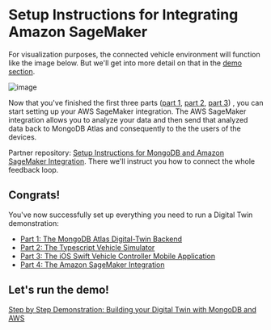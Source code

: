 # Setup Instructions for Integrating Amazon SageMaker

For visualization purposes, the connected vehicle environment will function like the image below. But we'll get into more detail on that in the [demo section](https://github.com/mongodb-industry-solutions/Digital-Twins-With-AWS/blob/main/Demo_Instructions.md). 

![image](https://github.com/mongodb-industry-solutions/Digital-Twins-With-AWS/blob/main/media/EndToEnd.png) 

Now that you've finished the first three parts ([part 1](https://github.com/mongodb-industry-solutions/Digital-Twins-With-AWS/tree/main/atlas-backend), [part 2](https://github.com/mongodb-industry-solutions/Digital-Twins-With-AWS/tree/main/device-ts), [part 3](https://github.com/mongodb-industry-solutions/Digital-Twins-With-AWS/tree/main/mobile-swift)) , you can start setting up your AWS SageMaker integration. The AWS SageMaker integration allows you to analyze your data and then send that analyzed data back to MongoDB Atlas and consequently to the the users of the devices. 

Partner repository: [Setup Instructions for MongoDB and Amazon SageMaker Integration](https://github.com/mongodb-partners/Vehicle-Digital-Twin-Solution). There we'll instruct you how to connect the whole feedback loop. 

## Congrats!
You've now successfully set up everything you need to run a Digital Twin demonstration:  
  * [Part 1: The MongoDB Atlas Digital-Twin Backend](https://github.com/mongodb-industry-solutions/Digital-Twins-With-AWS/tree/main/atlas-backend) 
  * [Part 2: The Typescript Vehicle Simulator](https://github.com/mongodb-industry-solutions/Digital-Twins-With-AWS/tree/main/vehicle-ts) 
  * [Part 3: The iOS Swift Vehicle Controller Mobile Application](https://github.com/mongodb-industry-solutions/Digital-Twins-With-AWS/tree/main/mobile-swift)
  * [Part 4: The Amazon SageMaker Integration](https://github.com/mongodb-partners/Vehicle-Digital-Twin-Solution)

## Let's run the demo! 
[Step by Step Demonstration: Building your Digital Twin with MongoDB and AWS](https://github.com/mongodb-industry-solutions/Digital-Twins-With-AWS/blob/main/Demo_Instructions.md)


